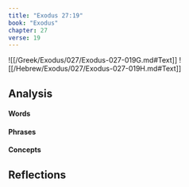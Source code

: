 ```yaml
---
title: "Exodus 27:19"
book: "Exodus"
chapter: 27
verse: 19
---
```

![[/Greek/Exodus/027/Exodus-027-019G.md#Text]]
![[/Hebrew/Exodus/027/Exodus-027-019H.md#Text]]

## Analysis

#### Words

#### Phrases

#### Concepts

## Reflections
